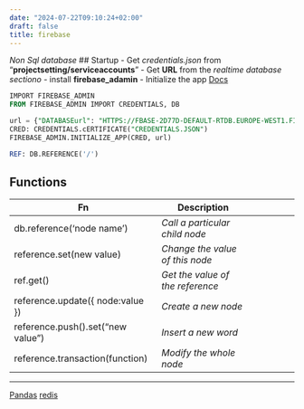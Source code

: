 ```yaml
---
date: "2024-07-22T09:10:24+02:00"
draft: false
title: firebase
---
```


*Non Sql database* ## Startup - Get *credentials.json* from
“**projectsetting/serviceaccounts**” - Get **URL** from the *realtime
database sectiono* - install **firebase_adamin** - Initialize the app
[Docs](https://firebase.google.com/docs/reference/functions/2nd-gen/python)

``` sql
IMPORT FIREBASE_ADMIN
FROM FIREBASE_ADMIN IMPORT CREDENTIALS, DB

url = {"DATABASEurl": "HTTPS://FBASE-2D77D-DEFAULT-RTDB.EUROPE-WEST1.FIREBASEDATABASE.APP/"}
CRED: CREDENTIALS.cERTIFICATE("CREDENTIALS.JSON")
FIREBASE_ADMIN.INITIALIZE_APP(CRED, url)

REF: DB.REFERENCE('/')
```

## Functions

| Fn                                | Description                      |     |     |     |     |     |
|-----------------------------------|----------------------------------|-----|-----|-----|-----|-----|
| db.reference(‘node name’)         | *Call a particular child node*   |     |     |     |     |     |
| reference.set(new value)          | *Change the value of this node*  |     |     |     |     |     |
| ref.get()                         | *Get the value of the reference* |     |     |     |     |     |
| reference.update({ node:value })  | *Create a new node*              |     |     |     |     |     |
| reference.push().set(“new value”) | *Insert a new word*              |     |     |     |     |     |
| reference.transaction(function)   | *Modify the whole node*          |     |     |     |     |     |

------------------------------------------------------------------------

[Pandas](/Notes/posts/ZPythonref/pandas_py)
[redis](/Notes/posts/databases/redis)
